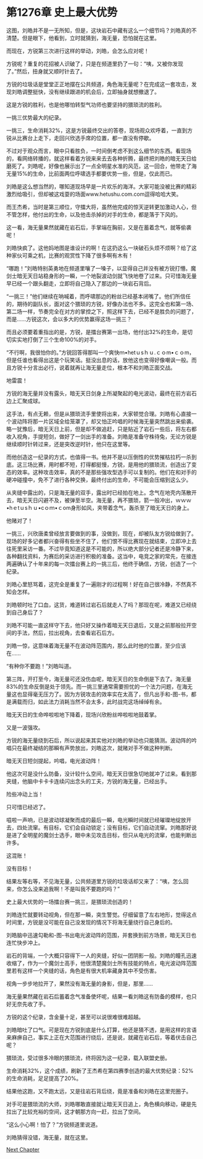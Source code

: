 # 第1276章 史上最大优势

这图，刘皓并不是一无所知，但是，这块岩石中藏有这么一个细节吗？刘皓真的不清楚。但是眼下，他看到，立时就猜到，海无量，恐怕就在这里。

而现在，方锐第三次进行这样的举动，刘皓，会怎么应对呢！

方锐呢？重复的花招被人识破了，只是在频道里扔了一句：“咦，又被你发现了。”然后，扭身就又顺时针去了。

方锐的垃圾话是堂堂正正地摆在公共频道，角色海无量呢？在完成这一套攻击，发现刘皓调整挺快，没有继续跟进的机会后，立即抽身就想撤退了。

这是方锐的胜利，也是他哪怕转型气功师也要坚持的猥琐流的胜利。

一挑三优势最大的纪录。

一挑三，生命消耗32%，这是方锐最终交出的答卷，现场观众欢呼着，一直到方锐从比赛台上走下，走回兴欣选手席的位置，都一直没有停歇。

不过对于观众而言，眼中只看胜负，一时间倒考虑不到这么细节的东西。看现场的，看网络转播的，就这样看着方锐来来去去各种折腾，最终把刘皓的暗无天日给磨死了。刘皓呢，好像也展示出了一点全明星水准的风范，这一回合，他带走了海无量15%的生命，比前面两位呼啸选手都要优势一些，但是，仅此而已。

刘皓是这么想当然的，哪知道现场早是一片欢乐的海洋。大家可能没被比赛的精彩激烈给吸引，但却被这戏耍的场面www.hetushu.com.com逗得哈哈大笑。

而王杰希，当时是第三顺位，守擂大将，虽然他完成的惊天逆转更加激动人心，但不管怎样，他付出的生命，以及他击杀掉的对手的生命，都是落于下风的。

这一看，海无量果然就藏在岩石后，手掌端在胸前，又是在蓄着念气，就等偷袭呢！

刘皓快疯了。这他妈地图是谁设计的啊！在这扔这么一块破石头烦不烦啊？给了这种家伙可乘之机，比赛的观赏性下降了很多啊有木有！

“哪跑！”刘皓特别英勇地在频道里嚷了一嗓子，以显得自己并没有被方锐打懵。魔剑士暗无天日站稳身形的一瞬，一个地裂波动剑就飞快地卷了过来。只可惜海无量早已经一个跟头翻走，立即将自己隐入了那边的一块岩石背后。

“一挑三！”他们继续在呐喊着，而呼啸那边的粉丝已经基本闭嘴了。他们所信任的，期待的副队长，面对这个猥琐的方锐，好像办法也不多。这完全也和第一场、第二场一样，节奏完全在对方的掌控之下，照这样下去，已经不是胜负的问题了，而是……方锐这次，会以多大的优势赢得这场一挑三？

而且必须要着重指出的是，方锐，是擂台赛第一出场，他付出32%的生命，是切切实实地打倒了三个生命100%的对手。

“不行啊，我很怕你的。”方锐回答得那叫一个爽快ｍ•hetｕsｈｕ.ｃｏm•ｃｏm，但是任谁也看得出这是个玩笑话。挺没出息的话，放他这也变得好像嘲讽一般。而且方锐十分言出必行，说着就再让海无量走位，根本不和刘皓正面交战。

地雷震！

方锐的海无量并没有露头，暗无天日剑身上所凝聚起的电光波动，最终在前方岩石边上汇聚成球。

这手法，有点无赖，但是从猥琐流手里使将出来，大家顿觉合理。刘皓有心直接一个波动阵将那一片区域全给笼罩了，却又怕正吟唱的时候海无量突然跳出来偷袭。略一犹豫后，暗无天日上前，但是却不做追赶，只是贴近了岩石一些后，将左右都收入视角，手提短剑，做好了一剑出手的准备。刘皓是准备守株待兔，无论方锐是继续顺时针转过来，还是突改逆时针，他只在这里等。

而他创造这一纪录的方式，也值得一书。他并不是以压倒性的优势摧枯拉朽一杀到底。这三场比赛，用时都不短，打得都挺慢，方锐，是用他的猥琐流，创造出了变态的效率。这种攻击效率，真的不是那些强攻型选手可以复制的。他们在和对手的硬冲碰撞中，免不了进行各种交换，最终付出的生命，不可能会压缩到这么少。

从夹缝中露出的，只是海无量的双手，露出时已经拍在地上。念气在地壳内荡散开去，暗无天日闪避不及，被弹至半空。海无量，再不猥琐，箭一般冲出，ｗｗｗ•hｅtｕsｈｕ•cｏｍ•ｃom身形如风，夹带着念气，轰杀至了暗无天日的身上。

他赌对了！

一挑三，兴欣唐柔曾经放言要做到的事，没做到，现在，却被队友方锐给做到了。现场的好多记者都兴奋得有些坐不住了，他们恨不得比赛现在就结束，立即冲上去往死里采访一番。不过毕竟知道这是不可能的，所以绝大部分记者还是冷静下来，各种翻找资料，为赛后的采访进行积极的准备。这当中，电竞之家的常先，在接连两遍确认了十年来的每一次擂台赛上的一挑三后，他终于确信，方锐，创造了一个纪录。

刘皓心里怒骂着，这完全是重复了一遍刚才的过程啊！好在自己很冷静，不然真不知会怎样。

刘皓顿时吐了口血，这货，难道转过岩石后就走人了吗？那现在呢，难道又已经绕到自己身后了？

刘皓不可能一直这样守下去，他只好又操作着暗无天日退后，又是之前那般拉开空间的手法，然后，拉出视角，去查看岩石后方。

刘皓一惊，这意味着海无量不在波动阵范围内，那么此时他的位置，至少应该在……

“有种你不要跑！”刘皓叫道。

第三阵，开打至今，海无量可还没伤血呢，暗无天日的生命倒是下去了。海无量83%的生命反倒是处于领先。而一挑三里通常需要担忧的一个法力问题，在海无量这也显得毫无压力了。因为方锐攻击的效率实在太高了，但凡出手和-图-书，都是满载而归，如此法力消耗当然不会太多，此时战完这场绰绰有余。

暗无天日的生命哗啦啦地下降着，现场兴欣粉丝哗啦啦地鼓着掌。

又是一波强攻。

方锐的海无量绕到石后，所以说起来其实他对刘皓的举动也只能猜测。波动阵的吟唱只在最终凝结的那瞬有声势放出，刘皓这次，就赌对手不做这种判断。

暗无天日短剑提起，吟唱，电光波动阵！

他这次可是没什么防备，没计较什么空间，暗无天日很急切地就冲了过来。看到那夹缝，他脑中卡卡卡连续闪出念头的工夫，方锐的海无量，已经出手。

险些冲动上当！

只可惜已经迟了。

嗞啦一声响，已是波动球凝聚而成的最后一瞬，电光瞬时间就已经璀璨地绽放开去，四处流窜。有目标，它们会自动锁定；没有目标，它们自动流窜。刘皓那好说是进了全明星的魔剑士选手，眼中未见攻击目标，但只从电光的流窜，也能判断出许多。

这混账！

没有目标！

结果左等右等，不见海无量，公共频道里方锐的垃圾话却又来了：“咦，怎么回来，你怎么没来追我啊！不是叫我不要跑的吗？”

史上最大优势的一场擂台赛一挑三，是猥琐流创造的！

刘皓连忙就要转动视角，但在那一瞬，突生警觉。仔细留意了左右地形，觉得这点时间里，方锐是没可能在自己没发现的情况下将海无量绕行自己身后的。

刘皓脑中迅速勾勒和-图-书出电光波动阵的范围，并套换到前方场景，暗无天日也连忙快步冲上。

岩石的背端，一个大概只容得下一人的夹缝，好似一团阴影一般。刘皓的瞳孔迅速收缩了，作为一个魔剑士高手，他很清楚魔剑士所有技能的特点，电光波动阵范围里若有这样一个夹缝的话，角色是有很大机率藏身其中不受伤害。

视角一步步地拉开了，果然没有海无量的身影，但是，那里……

海无量果然藏在岩石后蓄着念气准备使坏呢，结果一看刘皓这有防备的模样，也只好无奈先收了手。

方锐的这个纪录，含金量十足，甚至可以说很难很难超越。

刘皓暗吐了口气。可是现在方锐到底是什么打算，他还是猜不透，是用这样的言语来麻痹自己，事实上正在大范围进行绕后，还是说，就藏在岩石后，等着伏击自己呢？

猥琐流，受过很多冷眼的猥琐流，终将因为这一纪录，载入联盟史册。

生命消耗32%，这个成绩，刷新了王杰希在第四赛季创造的最大优势纪录：52%的生命消耗，足足提高了20%。

结果他这跑，又不跑太远，又是往岩石背后绕，竟是准备和刘皓在这里兜圈子。

对手可是猥琐流的大师，刘皓哪敢直接就让暗无天日追上，角色横向移动，硬是先拉出了比较充裕的空间，这才朝那方向一赶，拉出了空间。

“这么小心啊！怕了？”方锐频道里说道。

刘皓猜得没错，海无量，就在这里。



[Next Chapter](%E7%AC%AC1277%E7%AB%A0%20%E5%8D%8A%E5%9C%BA%E4%BC%91%E6%81%AF%E7%9A%84%E5%91%BC%E5%95%B8.md)